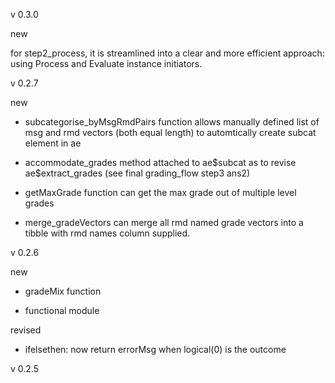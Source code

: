 v 0.3.0

new 

for step2_process, it is streamlined into a clear and more efficient approach: using Process and Evaluate instance initiators.

v 0.2.7

new

* subcategorise_byMsgRmdPairs function allows manually defined list of msg and rmd vectors (both equal length) to automtically create subcat element in ae 

* accommodate_grades method attached to ae\$subcat as to revise ae\$extract_grades (see final grading_flow step3 ans2)

* getMaxGrade function can get the max grade out of multiple level grades

* merge_gradeVectors can merge all rmd named grade vectors into a tibble with rmd names column supplied.

v 0.2.6

new
* gradeMix function 

* functional module

revised
* ifelsethen: now return errorMsg when logical(0) is the outcome

v 0.2.5
